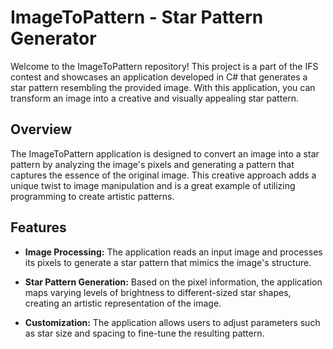 # ImageToPattern - Star Pattern Generator

Welcome to the ImageToPattern repository! This project is a part of the IFS contest and showcases an application developed in C# that generates a star pattern resembling the provided image. With this application, you can transform an image into a creative and visually appealing star pattern.

## Overview

The ImageToPattern application is designed to convert an image into a star pattern by analyzing the image's pixels and generating a pattern that captures the essence of the original image. This creative approach adds a unique twist to image manipulation and is a great example of utilizing programming to create artistic patterns.

## Features

- **Image Processing:** The application reads an input image and processes its pixels to generate a star pattern that mimics the image's structure.

- **Star Pattern Generation:** Based on the pixel information, the application maps varying levels of brightness to different-sized star shapes, creating an artistic representation of the image.

- **Customization:** The application allows users to adjust parameters such as star size and spacing to fine-tune the resulting pattern.
